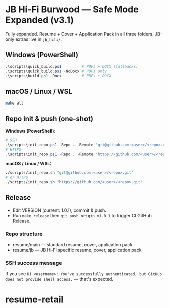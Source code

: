 # JB Hi-Fi Burwood — Safe Mode Expanded (v3.1)

Fully expanded. Resume + Cover + Application Pack in all three folders. JB-only extras live in `jb_hifi/`.

## Windows (PowerShell)
```powershell
.\scripts\quick_build.ps1         # PDFs + DOCX (fallbacks)
.\scripts\quick_build.ps1 -NoDocx # PDFs only
.\scripts\build.ps1 -Docx         # PDFs + DOCX
```

## macOS / Linux / WSL
```bash
make all
```

## Repo init & push (one-shot)
**Windows (PowerShell):**
```powershell
# SSH
.\scripts\init_repo.ps1 -Repo . -Remote "git@github.com:<user>/<repo>.git"
# HTTPS
.\scripts\init_repo.ps1 -Repo . -Remote "https://github.com/<user>/<repo>.git"
```

**macOS / Linux / WSL:**
```bash
./scripts/init_repo.sh "git@github.com:<user>/<repo>.git"
# or HTTPS
./scripts/init_repo.sh "https://github.com/<user>/<repo>.git"
```

## Release
- Edit VERSION (current: 1.0.1), commit & push.
- Run `make release` then `git push origin v1.0.1` to trigger CI GitHub Release.


### Repo structure
- resume/main — standard resume, cover, application pack
- resume/jb — JB Hi‑Fi specific resume, cover, application pack

### SSH success message
If you see `Hi <username>! You've successfully authenticated, but GitHub does not provide shell access.` — that's expected.
# resume-retail
